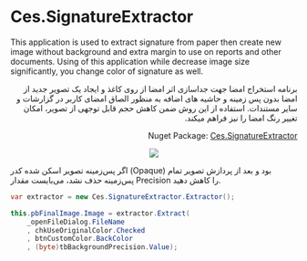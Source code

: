# Ces.SignatureExtractor

<div dir="ltr">
  <p>
    This application is used to extract signature from paper then create new image without background and extra margin to use on reports and other documents. Using of this application while decrease image size significantly, you change color of signature as well.
  </p>
</div>

<div dir="rtl">
  <p>
    برنامه استخراج امضا جهت جداسازی اثر امضا از روی کاغذ و ایجاد یک تصویر جدید از امضا بدون پس زمینه و حاشیه های اضافه به منظور الصاق امضای کاربر در گزارشات و سایر مستندات. استفاده از این روش ضمن کاهش حجم قابل توجهی از تصویر، امکان تغییر رنگ امضا را نیز فراهم میکند.
  </p>

<p> Nuget Package: <a href="https://www.nuget.org/packages/Ces.SignatureExtractor/">Ces.SignatureExtractor</a></p>
  
</div>

  <div align="center">
    <img src="https://github.com/user-attachments/assets/706e31a4-4a6d-4416-bce9-a670ad6ff5d5">
  </div>

<div dir="ltr">
  <p>
    اگر پس‌زمینه تصویر اسکن شده کدر (Opaque) بود و بعد از پردازش تصویر تمام پس‌زمینه حذف نشد، می‌بایست مقدار Precision را کاهش دهید.
  </p>
</div>

```csharp
var extractor = new Ces.SignatureExtractor.Extractor();

this.pbFinalImage.Image = extractor.Extract(
    _openFileDialog.FileName
    , chkUseOriginalColor.Checked
    , btnCustomColor.BackColor
    , (byte)tbBackgroundPrecision.Value);
```
